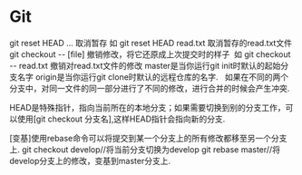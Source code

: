 # Git
git reset HEAD <file>... 取消暂存
  如 git reset HEAD read.txt 取消暂存的read.txt文件
git checkout -- [file] 撤销修改，将它还原成上次提交时的样子
  如 git checkout -- read.txt 撤销对read.txt文件的修改
master是当你运行git init时默认的起始分支名字
origin是当你运行git clone时默认的远程仓库的名字.
  
如果在不同的两个分支中，对同一文件的同一部分进行了不同的修改，进行合并的时候会产生冲突.

HEAD是特殊指针，指向当前所在的本地分支；如果需要切换到别的分支工作，可以使用[git checkout 分支名],这样HEAD指针会指向新的分支.

[变基]使用rebase命令可以将提交到某一个分支上的所有修改都移至另一个分支上.
git checkout develop//将当前分支切换为develop
git rebase master//将develop分支上的修改，变基到master分支上.
